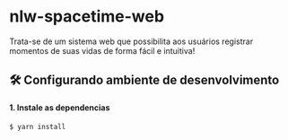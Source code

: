 # nlw-spacetime-web

Trata-se de um sistema web que possibilita aos usuários registrar momentos de suas vidas de forma fácil e intuitiva!


## 🛠 Configurando ambiente de desenvolvimento

#### 1. Instale as dependencias
```
$ yarn install
```
